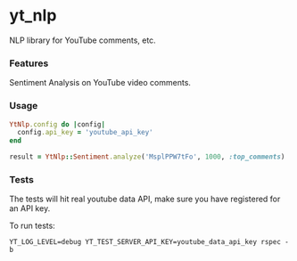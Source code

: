# yt_nlp

NLP library for YouTube comments, etc.

### Features

Sentiment Analysis on YouTube video comments.

### Usage

```ruby
YtNlp.config do |config|
  config.api_key = 'youtube_api_key'
end

result = YtNlp::Sentiment.analyze('MsplPPW7tFo', 1000, :top_comments)
```

### Tests

The tests will hit real youtube data API, make sure you have registered for an API key.

To run tests:

```shell
YT_LOG_LEVEL=debug YT_TEST_SERVER_API_KEY=youtube_data_api_key rspec -b
```
